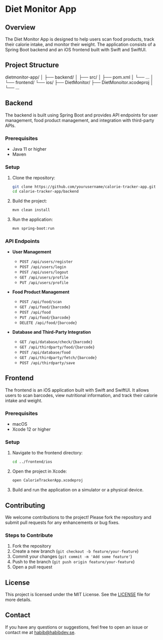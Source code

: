 # Diet Monitor App

## Overview

The Diet Monitor App is designed to help users scan food products, track their calorie intake, and monitor their weight. The application consists of a Spring Boot backend and an iOS frontend built with Swift and SwiftUI.

## Project Structure

dietmonitor-app/
│
├── backend/
│ ├── src/
│ ├── pom.xml
│ └── ...
│
└── frontend/
└── ios/
├── DietMonitor/
├── DietMonoitor.xcodeproj
│ └── ...


## Backend

The backend is built using Spring Boot and provides API endpoints for user management, food product management, and integration with third-party APIs.

### Prerequisites

- Java 11 or higher
- Maven

### Setup

1. Clone the repository:
    ```bash
    git clone https://github.com/yourusername/calorie-tracker-app.git
    cd calorie-tracker-app/backend
    ```

2. Build the project:
    ```bash
    mvn clean install
    ```

3. Run the application:
    ```bash
    mvn spring-boot:run
    ```

### API Endpoints

- **User Management**
  - `POST /api/users/register`
  - `POST /api/users/login`
  - `POST /api/users/logout`
  - `GET /api/users/profile`
  - `PUT /api/users/profile`

- **Food Product Management**
  - `POST /api/food/scan`
  - `GET /api/food/{barcode}`
  - `POST /api/food`
  - `PUT /api/food/{barcode}`
  - `DELETE /api/food/{barcode}`

- **Database and Third-Party Integration**
  - `GET /api/database/check/{barcode}`
  - `GET /api/thirdparty/food/{barcode}`
  - `POST /api/database/food`
  - `GET /api/thirdparty/fetch/{barcode}`
  - `POST /api/thirdparty/save`

## Frontend

The frontend is an iOS application built with Swift and SwiftUI. It allows users to scan barcodes, view nutritional information, and track their calorie intake and weight.

### Prerequisites

- macOS
- Xcode 12 or higher

### Setup

1. Navigate to the frontend directory:
    ```bash
    cd ../frontend/ios
    ```

2. Open the project in Xcode:
    ```bash
    open CalorieTrackerApp.xcodeproj
    ```

3. Build and run the application on a simulator or a physical device.

## Contributing

We welcome contributions to the project! Please fork the repository and submit pull requests for any enhancements or bug fixes.

### Steps to Contribute

1. Fork the repository
2. Create a new branch (`git checkout -b feature/your-feature`)
3. Commit your changes (`git commit -m 'Add some feature'`)
4. Push to the branch (`git push origin feature/your-feature`)
5. Open a pull request

## License

This project is licensed under the MIT License. See the [LICENSE](LICENSE) file for more details.

## Contact

If you have any questions or suggestions, feel free to open an issue or contact me at habib@habibdev.se.


